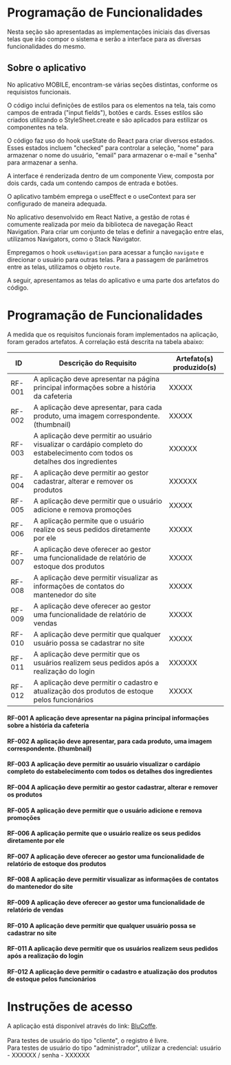# Programação de Funcionalidades

Nesta seção são apresentadas as implementações iniciais das diversas telas que irão compor o sistema e serão a interface para as diversas funcionalidades do mesmo.

## Sobre o aplicativo 

No aplicativo MOBILE, encontram-se várias seções distintas, conforme os requisistos funcionais.

O código inclui definições de estilos para os elementos na tela, tais como campos de entrada ("input fields"), botões e cards. Esses estilos são criados utilizando o StyleSheet.create e são aplicados para estilizar os componentes na tela.

O código faz uso do hook useState do React para criar diversos estados. Esses estados incluem "checked" para controlar a seleção, "nome" para armazenar o nome do usuário, "email" para armazenar o e-mail e "senha" para armazenar a senha.

A interface é renderizada dentro de um componente View, composta por dois cards, cada um contendo campos de entrada e botões.

O aplicativo também emprega o useEffect e o useContext para ser configurado de maneira adequada.

No aplicativo desenvolvido em React Native, a gestão de rotas é comumente realizada por meio da biblioteca de navegação React Navigation. Para criar um conjunto de telas e definir a navegação entre elas, utilizamos Navigators, como o Stack Navigator.

Empregamos o hook `useNavigation` para acessar a função `navigate` e direcionar o usuário para outras telas. Para a passagem de parâmetros entre as telas, utilizamos o objeto `route`.

A seguir, apresentamos as telas do aplicativo e uma parte dos artefatos do código.

# Programação de Funcionalidades

A medida que os requisitos funcionais foram implementados na aplicação, foram gerados artefatos. A correlação está descrita na tabela abaixo:

|ID    | Descrição do Requisito  | Artefato(s) produzido(s) |
|------|---------------------------------------------------------------------------------------------------------------------------------|----------|
|RF-001|A aplicação deve apresentar na página principal informações sobre a história da cafeteria       | XXXXX | 
|RF-002|A aplicação deve apresentar, para cada produto, uma imagem correspondente. (thumbnail)           | XXXXX     |
|RF-003|A aplicação deve permitir ao usuário visualizar o cardápio completo do estabelecimento com todos os detalhes dos ingredientes | XXXXXX | 
|RF-004|A aplicação deve permitir ao gestor cadastrar, alterar e remover os produtos| XXXXXX | 
|RF-005|A aplicação deve permitir que o usuário adicione e remova promoções                        | XXXXX    | 
|RF-006|A aplicação permite que o usuário realize os seus pedidos diretamente por ele                  | XXXXX | 
|RF-007|A aplicação deve oferecer ao gestor uma funcionalidade de relatório de estoque dos produtos   | XXXXX   | 
|RF-008|A aplicação deve permitir visualizar as informações de contatos do mantenedor do site          | XXXXX    | 
|RF-009|A aplicação deve oferecer ao gestor uma funcionalidade de relatório de vendas         | XXXXX   | 
|RF-010|A aplicação deve permitir que qualquer usuário possa se cadastrar no site                          | XXXXX| 
|RF-011|A aplicação deve permitir que os usuários realizem seus pedidos após a realização do login            | XXXXXX | 
|RF-012|A aplicação deve permitir o cadastro e atualização dos produtos de estoque pelos funcionários|XXXXX| 




#### RF-001	A aplicação deve apresentar na página principal informações sobre a história da cafeteria




#### RF-002	A aplicação deve apresentar, para cada produto, uma imagem correspondente. (thumbnail)




#### RF-003	A aplicação deve permitir ao usuário visualizar o cardápio completo do estabelecimento com todos os detalhes dos ingredientes



#### RF-004	A aplicação deve permitir ao gestor cadastrar, alterar e remover os produtos



#### RF-005	A aplicação deve permitir que o usuário adicione e remova promoções



#### RF-006	A aplicação permite que o usuário realize os seus pedidos diretamente por ele



#### RF-007	A aplicação deve oferecer ao gestor uma funcionalidade de relatório de estoque dos produtos



#### RF-008	A aplicação deve permitir visualizar as informações de contatos do mantenedor do site

#### RF-009	A aplicação deve oferecer ao gestor uma funcionalidade de relatório de vendas

#### RF-010 A aplicação deve permitir que qualquer usuário possa se cadastrar no site

#### RF-011 A aplicação deve permitir que os usuários realizem seus pedidos após a realização do login

#### RF-012 A aplicação deve permitir o cadastro e atualização dos produtos de estoque pelos funcionários

# Instruções de acesso

A aplicação está disponível através do link:
[BluCoffe](XXXXXXXXXX).
<br><br>
Para testes de usuário do tipo "cliente", o registro é livre.<br>
Para testes de usuário do tipo "administrador", utilizar a credencial: usuário - XXXXXX / senha - XXXXXX





